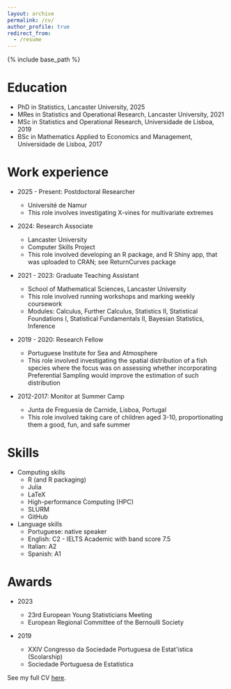 ```yaml
---
layout: archive
permalink: /cv/
author_profile: true
redirect_from:
  - /resume
---
```


{% include base_path %}

Education
======
* PhD in Statistics, Lancaster University, 2025
* MRes in Statistics and Operational Research, Lancaster University, 2021
* MSc in Statistics and Operational Research, Universidade de Lisboa, 2019
* BSc in Mathematics Applied to Economics and Management, Universidade de Lisboa, 2017

Work experience
======
* 2025 - Present: Postdoctoral Researcher
  * Université de Namur
  * This role involves investigating X-vines for multivariate extremes
  
* 2024: Research Associate
  * Lancaster University
  * Computer Skills Project
  * This role involved developing an R package, and R Shiny app, that was uploaded to CRAN; see ReturnCurves package

* 2021 - 2023: Graduate Teaching Assistant
  * School of Mathematical Sciences, Lancaster University
  * This role involved running workshops and marking weekly coursework
  * Modules: Calculus, Further Calculus, Statistics II, Statistical Foundations I, Statistical Fundamentals II, Bayesian Statistics, Inference

* 2019 - 2020: Research Fellow
  * Portuguese Institute for Sea and Atmosphere
  * This role involved investigating the spatial distribution of a fish species where the focus was on assessing whether incorporating Preferential Sampling would improve the estimation of such distribution
  
* 2012-2017: Monitor at Summer Camp
  * Junta de Freguesia de Carnide, Lisboa, Portugal
  * This role involved taking care of children aged 3-10, proportionating them a good, fun, and safe summer 
  
Skills
======
* Computing skills
  * R (and R packaging)
  * Julia
  * LaTeX
  * High-performance Computing (HPC)
  * SLURM
  * GitHub
* Language skills
  * Portuguese: native speaker
  * English: C2 - IELTS Academic with band score 7.5
  * Italian: A2
  * Spanish: A1

Awards
======
* 2023
  * 23rd European Young Statisticians Meeting
  * European Regional Committee of the Bernoulli Society
  
* 2019
  * XXIV Congresso da Sociedade Portuguesa de Estat\'istica (Scolarship)
  * Sociedade Portuguesa de Estatística
  
See my full CV [here](/files/CV.pdf).
